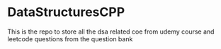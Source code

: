 # DataStructuresCPP
This is the repo to store all the dsa related coe from udemy course and leetcode questions from the question bank 
